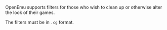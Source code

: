 OpenEmu supports filters for those who wish to clean up or otherwise alter the look of their games.

The filters must be in <code>.cg</code> format.